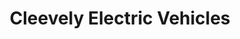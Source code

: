 ---
title: "Cleevely Electric Vehicles"
url: /cheltenham/cleevely-electric-vehicles/
shop: Autohaus
---